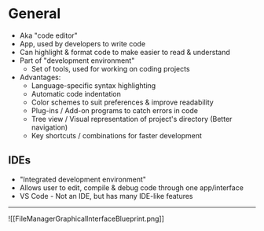 # General
- Aka "code editor"
- App, used by developers to write code
- Can highlight & format code to make easier to read & understand
- Part of "development environment"
	- Set of tools, used for working on coding projects
- Advantages:
	- Language-specific syntax highlighting
	- Automatic code indentation
	- Color schemes to suit preferences & improve readability
	- Plug-ins / Add-on programs to catch errors in code
	- Tree view / Visual representation of project's directory (Better navigation)
	- Key shortcuts / combinations for faster development
## IDEs
- "Integrated development environment"
- Allows user to edit, compile & debug code through one app/interface
- VS Code - Not an IDE, but has many IDE-like features
---
![[FileManagerGraphicalInterfaceBlueprint.png]]